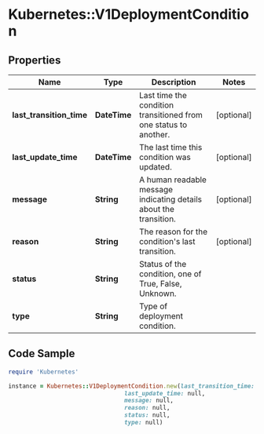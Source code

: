 # Kubernetes::V1DeploymentCondition

## Properties

Name | Type | Description | Notes
------------ | ------------- | ------------- | -------------
**last_transition_time** | **DateTime** | Last time the condition transitioned from one status to another. | [optional] 
**last_update_time** | **DateTime** | The last time this condition was updated. | [optional] 
**message** | **String** | A human readable message indicating details about the transition. | [optional] 
**reason** | **String** | The reason for the condition&#39;s last transition. | [optional] 
**status** | **String** | Status of the condition, one of True, False, Unknown. | 
**type** | **String** | Type of deployment condition. | 

## Code Sample

```ruby
require 'Kubernetes'

instance = Kubernetes::V1DeploymentCondition.new(last_transition_time: null,
                                 last_update_time: null,
                                 message: null,
                                 reason: null,
                                 status: null,
                                 type: null)
```


